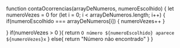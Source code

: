 function contaOcorrencias(arrayDeNumeros, numeroEscolhido) {
  let numeroVezes = 0
  for (let i = 0; i < arrayDeNumeros.length; i++) {
    if(numeroEscolhido === arrayDeNumeros[i]) {
      numeroVezes++
    }
    
  } 
  if(numeroVezes > 0 ){
   return `O número ${numeroEscolhido} aparece ${numeroVezes}x`
  }
  else{
    return "Número não encontrado"
  }
}